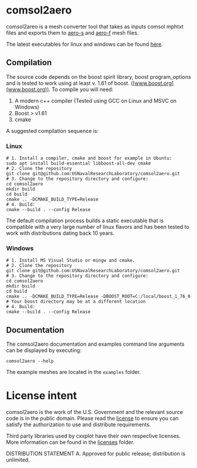 # comsol2aero
comsol2areo is a mesh converter tool that takes as inputs comsol mphtxt files and exports them to [aero-s](https://bitbucket.org/frg/aero-f) and [aero-f](https://bitbucket.org/frg/aero-f) mesh files. 

The latest executables for linux and windows can be found [here](https://github.com/USNavalResearchLaboratory/comsol2aero/releases/latest).

## Compilation
The source code depends on the boost spirit library, boost program_options and is tested to work using at least v. 1.61 of boost. ([www.boost.org](www.boost.org)). To compile you will need:
1. A modern c++ compiler (Tested using GCC on Linux and MSVC on Windows)
2. Boost > v1.61
3. cmake

A suggested compilation sequence is:
### Linux 
```
# 1. Install a compiler, cmake and boost for example in Ubuntu:
sudo apt install build-essential libboost-all-dev cmake
# 2. Clone the repository
git clone git@github.com:USNavalResearchLaboratory/comsol2aero.git
# 3. Change to the repository directory and configure:
cd comsol2aero
mkdir build
cd build
cmake .. -DCMAKE_BUILD_TYPE=Release
# 4. Build:
cmake --build . --config Release
```
The default compilation process builds a static executable that is compatible with a very large number of linux flavors and has been tested to work with distributions dating back 10 years.

### Windows 
```
# 1. Install MS Visual Studio or mingw and cmake.
# 2. Clone the repository
git clone git@github.com:USNavalResearchLaboratory/comsol2aero.git
# 3. Change to the repository directory and configure:
cd comsol2aero
mkdir build
cd build
cmake .. -DCMAKE_BUILD_TYPE=Release -DBOOST_ROOT=C:/local/boost_1_76_0 # Your boost directory may be at a different location
# 4. Build:
cmake --build . --config Release
```

## Documentation
The comsol2aero documentation and examples command line arguments can be displayed by executing:
```
comsol2aero --help
```
The example meshes are located in the ```examples``` folder.

# License intent
comsol2aero is the work of the U.S. Government and the relevant source code is in the public domain. Please read the [license](license.txt) to ensure you can satisfy the authorization to use and distribute requirements.

Third party libraries used by cxxplot have their own respective licenses. More information can be found in the [licenses](licenses) folder.

DISTRIBUTION STATEMENT A. Approved for public release; distribution is unlimited.
